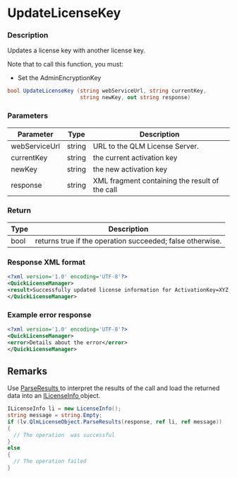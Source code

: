 # UpdateLicenseKey

### Description

Updates a license key with another license key.

Note that to call this function, you must:

* Set the AdminEncryptionKey

```csharp
bool UpdateLicenseKey (string webServiceUrl, string currentKey, 
                       string newKey, out string response)
```

### Parameters

| Parameter     |  Type  | Description                                    |
| ------------- | :----: | ---------------------------------------------- |
| webServiceUrl | string | URL to the QLM License Server.                 |
| currentKey    | string | the current activation key                     |
| newKey        | string | the new activation key                         |
| response      | string | XML fragment containing the result of the call |

### Return

| Type | Description                                               |
| ---- | --------------------------------------------------------- |
| bool | returns true if the operation succeeded; false otherwise. |

### Response XML format

```xml
<?xml version='1.0' encoding='UTF-8'?>
<QuickLicenseManager>
<result>Successfully updated license information for ActivationKey=XYZ.</result>
</QuickLicenseManager>
```

### Example error response

```xml
<?xml version='1.0' encoding='UTF-8'?>
<QuickLicenseManager>
<error>Details about the error</error>
</QuickLicenseManager>
```

## Remarks

Use [ParseResults ](https://soraco.readme.io/reference/parseresults)to interpret the results of the call and load the returned data into an [ILicenseInfo ](https://soraco.readme.io/reference/ilicenseinfo)object.

```c#
ILicenseInfo li = new LicenseInfo();
string message = string.Empty;
if (lv.QlmLicenseObject.ParseResults(response, ref li, ref message))
{
  // The operation  was successful	
}
else
{
  // The operation failed
}
```
